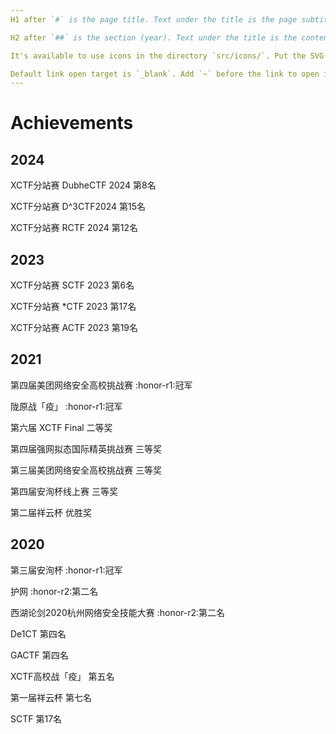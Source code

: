 ```yaml
---
H1 after `#` is the page title. Text under the title is the page subtitle.

H2 after `##` is the section (year). Text under the title is the content of the section.

It's available to use icons in the directory `src/icons/`. Put the SVG filename (without extension) between `:` to use the icon. For example, `:github:`.

Default link open target is `_blank`. Add `~` before the link to open it in the same tab, `!` for new tab.
---
```


# Achievements

## 2024

XCTF分站赛 DubheCTF 2024 第8名

XCTF分站赛 D^3CTF2024 第15名

XCTF分站赛 RCTF 2024 第12名

## 2023

XCTF分站赛 SCTF 2023 第6名

XCTF分站赛 *CTF 2023 第17名

XCTF分站赛 ACTF 2023 第19名

## 2021

第四届美团网络安全高校挑战赛 :honor-r1:冠军

陇原战「疫」 :honor-r1:冠军

第六届 XCTF Final 二等奖

第四届强网拟态国际精英挑战赛 三等奖

第三届美团网络安全高校挑战赛 三等奖

第四届安洵杯线上赛 三等奖

第二届祥云杯 优胜奖

## 2020

第三届安洵杯 :honor-r1:冠军

护网 :honor-r2:第二名

西湖论剑2020杭州网络安全技能大赛 :honor-r2:第二名

De1CT 第四名

GACTF 第四名

XCTF高校战「疫」 第五名

第一届祥云杯 第七名

SCTF 第17名
